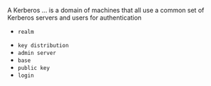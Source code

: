A Kerberos ... is a domain of machines that all use a common set of Kerberos servers and users for authentication
+ `realm`
* `key distribution`
* `admin server`
* `base`
* `public key`
* `login`
